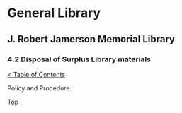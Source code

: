 [0]: ../README.md
[4.2]: disposal-of-surplus-library-materials.md

# General Library
## J. Robert Jamerson Memorial Library
### 4.2 Disposal of Surplus Library materials
[< Table of Contents][0]

Policy and Procedure.

[Top][4.2]